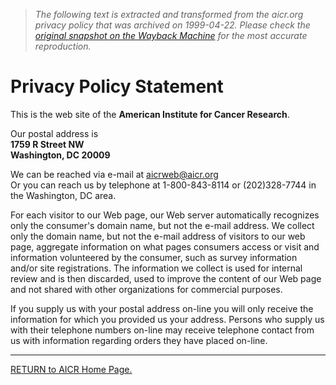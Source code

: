 > *The following text is extracted and transformed from the aicr.org privacy policy that was archived on 1999-04-22. Please check the [original snapshot on the Wayback Machine](https://web.archive.org/web/19990422115842id_/http%3A//www.aicr.org/privacy.htm) for the most accurate reproduction.*

# Privacy Policy Statement

This is the web site of the **American Institute for Cancer Research**. 

Our postal address is   
**1759 R Street NW  
Washington, DC 20009**

We can be reached via e-mail at [aicrweb@aicr.org](mailto:aicrweb@aicr.org)  
Or you can reach us by telephone at 1-800-843-8114 or (202)328-7744 in the Washington, DC area. 

For each visitor to our Web page, our Web server automatically recognizes only the consumer's domain name, but not the e-mail address. We collect only the domain name, but not the e-mail address of visitors to our web page, aggregate information on what pages consumers access or visit and information volunteered by the consumer, such as survey information and/or site registrations. The information we collect is used for internal review and is then discarded, used to improve the content of our Web page and not shared with other organizations for commercial purposes.

If you supply us with your postal address on-line you will only receive the information for which you provided us your address. Persons who supply us with their telephone numbers on-line may receive telephone contact from us with information regarding orders they have placed on-line. 

* * *

  
[RETURN to AICR Home Page.](https://web.archive.org/web/19980207015444id_/http%3A//www.aicr.org/aicr.org)
